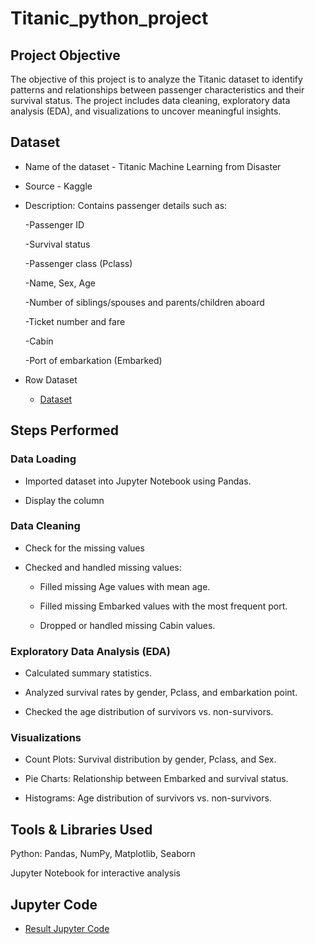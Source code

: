 # Titanic_python_project

## Project Objective

The objective of this project is to analyze the Titanic dataset to identify patterns and relationships between passenger characteristics and their survival status. The project includes data cleaning, exploratory data analysis (EDA), and visualizations to uncover meaningful insights.

## Dataset

- Name of the dataset - Titanic Machine Learning from Disaster

- Source - Kaggle

- Description: Contains passenger details such as:

     -Passenger ID
     
     -Survival status
     
     -Passenger class (Pclass)
     
     -Name, Sex, Age
     
     -Number of siblings/spouses and parents/children aboard
     
     -Ticket number and fare
     
     -Cabin
     
     -Port of embarkation (Embarked)

- Row Dataset
  - <a href="https://github.com/Shifanaks/Titanic_python_project/blob/main/train.csv">Dataset</a>

## Steps Performed

### Data Loading

- Imported dataset into Jupyter Notebook using Pandas.

- Display the column

### Data Cleaning

- Check for the missing values

- Checked and handled missing values:

     - Filled missing Age values with mean age.

     - Filled missing Embarked values with the most frequent port.

     - Dropped or handled missing Cabin values.


### Exploratory Data Analysis (EDA)

- Calculated summary statistics.

- Analyzed survival rates by gender, Pclass, and embarkation point.

- Checked the age distribution of survivors vs. non-survivors.

### Visualizations

- Count Plots: Survival distribution by gender, Pclass, and Sex.

- Pie Charts: Relationship between Embarked and survival status.

- Histograms: Age distribution of survivors vs. non-survivors.

## Tools & Libraries Used

Python: Pandas, NumPy, Matplotlib, Seaborn

Jupyter Notebook for interactive analysis

## Jupyter Code 

 - <a href="https://github.com/Shifanaks/Titanic_python_project/blob/main/Titanic_python_project.ipynb">Result Jupyter Code</a>
